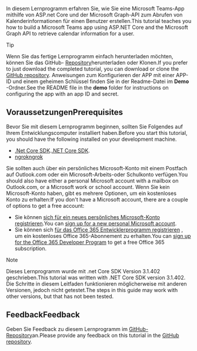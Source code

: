 <!-- markdownlint-disable MD002 MD041 -->

<span data-ttu-id="a478c-101">In diesem Lernprogramm erfahren Sie, wie Sie eine Microsoft Teams-App mithilfe von ASP.net Core und der Microsoft Graph-API zum Abrufen von Kalenderinformationen für einen Benutzer erstellen.</span><span class="sxs-lookup"><span data-stu-id="a478c-101">This tutorial teaches you how to build a Microsoft Teams app using ASP.NET Core and the Microsoft Graph API to retrieve calendar information for a user.</span></span>

> [!TIP]
> <span data-ttu-id="a478c-102">Wenn Sie das fertige Lernprogramm einfach herunterladen möchten, können Sie das GitHub- [Repository](https://github.com/microsoftgraph/msgraph-training-teamsapp-dotnet)herunterladen oder Klonen.</span><span class="sxs-lookup"><span data-stu-id="a478c-102">If you prefer to just download the completed tutorial, you can download or clone the [GitHub repository](https://github.com/microsoftgraph/msgraph-training-teamsapp-dotnet).</span></span> <span data-ttu-id="a478c-103">Anweisungen zum Konfigurieren der APP mit einer APP-ID und einem geheimen Schlüssel finden Sie in der Readme-Datei im **Demo** -Ordner.</span><span class="sxs-lookup"><span data-stu-id="a478c-103">See the README file in the **demo** folder for instructions on configuring the app with an app ID and secret.</span></span>

## <a name="prerequisites"></a><span data-ttu-id="a478c-104">Voraussetzungen</span><span class="sxs-lookup"><span data-stu-id="a478c-104">Prerequisites</span></span>

<span data-ttu-id="a478c-105">Bevor Sie mit diesem Lernprogramm beginnen, sollten Sie Folgendes auf Ihrem Entwicklungscomputer installiert haben.</span><span class="sxs-lookup"><span data-stu-id="a478c-105">Before you start this tutorial, you should have the following installed on your development machine.</span></span>

- <span data-ttu-id="a478c-106">[.Net Core SDK](https://dotnet.microsoft.com/download).</span><span class="sxs-lookup"><span data-stu-id="a478c-106">[.NET Core SDK](https://dotnet.microsoft.com/download).</span></span>
- [<span data-ttu-id="a478c-107">ngrok</span><span class="sxs-lookup"><span data-stu-id="a478c-107">ngrok</span></span>](https://ngrok.com/)

<span data-ttu-id="a478c-108">Sie sollten auch über ein persönliches Microsoft-Konto mit einem Postfach auf Outlook.com oder ein Microsoft-Arbeits-oder Schulkonto verfügen.</span><span class="sxs-lookup"><span data-stu-id="a478c-108">You should also have either a personal Microsoft account with a mailbox on Outlook.com, or a Microsoft work or school account.</span></span> <span data-ttu-id="a478c-109">Wenn Sie kein Microsoft-Konto haben, gibt es mehrere Optionen, um ein kostenloses Konto zu erhalten:</span><span class="sxs-lookup"><span data-stu-id="a478c-109">If you don't have a Microsoft account, there are a couple of options to get a free account:</span></span>

- <span data-ttu-id="a478c-110">Sie können [sich für ein neues persönliches Microsoft-Konto registrieren](https://signup.live.com/signup?wa=wsignin1.0&rpsnv=12&ct=1454618383&rver=6.4.6456.0&wp=MBI_SSL_SHARED&wreply=https://mail.live.com/default.aspx&id=64855&cbcxt=mai&bk=1454618383&uiflavor=web&uaid=b213a65b4fdc484382b6622b3ecaa547&mkt=E-US&lc=1033&lic=1).</span><span class="sxs-lookup"><span data-stu-id="a478c-110">You can [sign up for a new personal Microsoft account](https://signup.live.com/signup?wa=wsignin1.0&rpsnv=12&ct=1454618383&rver=6.4.6456.0&wp=MBI_SSL_SHARED&wreply=https://mail.live.com/default.aspx&id=64855&cbcxt=mai&bk=1454618383&uiflavor=web&uaid=b213a65b4fdc484382b6622b3ecaa547&mkt=E-US&lc=1033&lic=1).</span></span>
- <span data-ttu-id="a478c-111">Sie können sich [für das Office 365 Entwicklerprogramm registrieren](https://developer.microsoft.com/office/dev-program) , um ein kostenloses Office 365-Abonnement zu erhalten.</span><span class="sxs-lookup"><span data-stu-id="a478c-111">You can [sign up for the Office 365 Developer Program](https://developer.microsoft.com/office/dev-program) to get a free Office 365 subscription.</span></span>

> [!NOTE]
> <span data-ttu-id="a478c-112">Dieses Lernprogramm wurde mit .net Core SDK Version 3.1.402 geschrieben.</span><span class="sxs-lookup"><span data-stu-id="a478c-112">This tutorial was written with .NET Core SDK version 3.1.402.</span></span> <span data-ttu-id="a478c-113">Die Schritte in diesem Leitfaden funktionieren möglicherweise mit anderen Versionen, jedoch nicht getestet.</span><span class="sxs-lookup"><span data-stu-id="a478c-113">The steps in this guide may work with other versions, but that has not been tested.</span></span>

## <a name="feedback"></a><span data-ttu-id="a478c-114">Feedback</span><span class="sxs-lookup"><span data-stu-id="a478c-114">Feedback</span></span>

<span data-ttu-id="a478c-115">Geben Sie Feedback zu diesem Lernprogramm im [GitHub-Repository](https://github.com/microsoftgraph/msgraph-training-teamsapp-dotnet)an.</span><span class="sxs-lookup"><span data-stu-id="a478c-115">Please provide any feedback on this tutorial in the [GitHub repository](https://github.com/microsoftgraph/msgraph-training-teamsapp-dotnet).</span></span>
